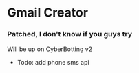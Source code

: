 # Gmail Creator
### Patched, I don't know if you guys try
Will be up on CyberBotting v2
- Todo: add phone sms api
